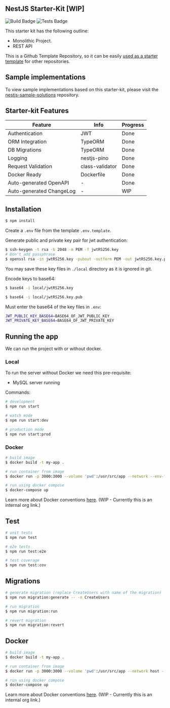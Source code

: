 ## NestJS Starter-Kit [WIP]

![Build Badge](https://github.com/monstar-lab-oss/nestjs-starter-rest-api/workflows/build/badge.svg)
![Tests Badge](https://github.com/monstar-lab-oss/nestjs-starter-rest-api/workflows/tests/badge.svg)

This starter kit has the following outline:

- Monolithic Project.
- REST API

This is a Github Template Repository, so it can be easily [used as a starter template](https://docs.github.com/en/github/creating-cloning-and-archiving-repositories/creating-a-repository-from-a-template) for other repositories.

## Sample implementations

To view sample implementations based on this starter-kit, please visit the [nestjs-sample-solutions](https://github.com/monstar-lab-oss/nestjs-sample-solutions) repository.

## Starter-kit Features

| Feature                  | Info            | Progress |
| ------------------------ | --------------- | -------- |
| Authentication           | JWT             | Done     |
| ORM Integration          | TypeORM         | Done     |
| DB Migrations            | TypeORM         | Done     |
| Logging                  | nestjs-pino     | Done     |
| Request Validation       | class-validator | Done     |
| Docker Ready             | Dockerfile      | Done     |
| Auto-generated OpenAPI   | -               | Done     |
| Auto-generated ChangeLog | -               | WIP      |

## Installation

```bash
$ npm install
```

Create a `.env` file from the template `.env.template`.

Generate public and private key pair for jwt authentication:

```bash
$ ssh-keygen -t rsa -b 2048 -m PEM -f jwtRS256.key
# Don't add passphrase
$ openssl rsa -in jwtRS256.key -pubout -outform PEM -out jwtRS256.key.pub
```

You may save these key files in `./local` directory as it is ignored in git.

Encode keys to base64:

```bash
$ base64 -i local/jwtRS256.key

$ base64 -i local/jwtRS256.key.pub
```

Must enter the base64 of the key files in `.env`:

```bash
JWT_PUBLIC_KEY_BASE64=BASE64_OF_JWT_PUBLIC_KEY
JWT_PRIVATE_KEY_BASE64=BASE64_OF_JWT_PRIVATE_KEY
```

## Running the app

We can run the project with or without docker.

### Local

To run the server without Docker we need this pre-requisite:

- MySQL server running

Commands:

```bash
# development
$ npm run start

# watch mode
$ npm run start:dev

# production mode
$ npm run start:prod
```

### Docker

```bash
# build image
$ docker build -t my-app .

# run container from image
$ docker run -p 3000:3000 --volume 'pwd':/usr/src/app --network --env-file .env my-app

# run using docker compose
$ docker-compose up
```

Learn more about Docker conventions [here](https://github.com/monstar-lab-group/nodejs-backend/blob/master/architecture/docker-ready.md). (WIP - Currently this is an internal org link.)

## Test

```bash
# unit tests
$ npm run test

# e2e tests
$ npm run test:e2e

# test coverage
$ npm run test:cov
```

## Migrations

```bash
# generate migration (replace CreateUsers with name of the migration)
$ npm run migration:generate -- -n CreateUsers

# run migration
$ npm run migration:run

# revert migration
$ npm run migration:revert
```

## Docker

```bash
# build image
$ docker build -t my-app .

# run container from image
$ docker run -p 3000:3000 --volume 'pwd':/usr/src/app --network host --env-file .env my-app

# run using docker compose
$ docker-compose up
```

Learn more about Docker conventions [here](https://github.com/monstar-lab-group/nodejs-backend/blob/master/architecture/docker-ready.md). (WIP - Currently this is an internal org link.)
